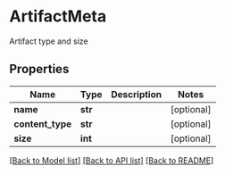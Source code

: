# ArtifactMeta

Artifact type and size
## Properties
Name | Type | Description | Notes
------------ | ------------- | ------------- | -------------
**name** | **str** |  | [optional] 
**content_type** | **str** |  | [optional] 
**size** | **int** |  | [optional] 

[[Back to Model list]](../README.md#documentation-for-models) [[Back to API list]](../README.md#documentation-for-api-endpoints) [[Back to README]](../README.md)


